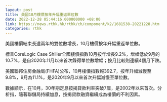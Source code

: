 ```yaml
---
layout: post
title: 美國10月樓價按年升幅重返單位數
date: 2022-12-28 05:44:16.000000000 +08:00
link: https://news.rthk.hk/rthk/ch/component/k2/1681538-20221228.htm
categories: rthk
---
```


美國樓價結束長達兩年的雙位數增長，10月樓價按年升幅重返單位數。

標普CoreLogic Case Shiller全國樓價指數10月按年增長9.2%，增幅低於9月的10.7%，是自2020年11月以來首次錄得單位數增幅；按月比較則連續4個月下跌。

美國聯邦住房金融局(FHFA)公布，10月樓價指數報392.7，按年升幅減慢至9.8%，9月為11.1%，是2020年9月以來首次升幅減慢至單位數。

數據顯示，在10月，30年期定息按揭貸款利率突破7厘，是2002年以來首次。分析指，隨著聯儲局持續加息，按揭貸款融資繼續成為樓價的不利因素。
